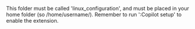 This folder must be called 'linux_configuration', and must be placed in your home folder (so /home/username/).
Remember to run ':Copilot setup' to enable the extension.
